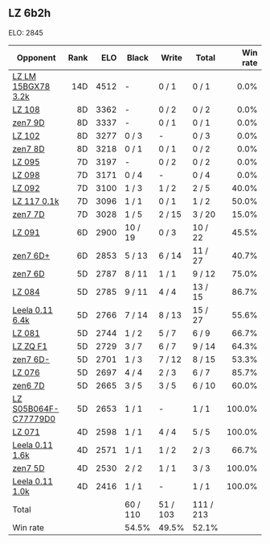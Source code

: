 ## LZ 6b2h ##

ELO: 2845

Opponent | Rank | ELO | Black | Write | Total | Win rate
---------|-----:|----:|-------|-------|-------|-------:
[LZ LM 15BGX78 3.2k](LZ%20LM%2015BGX78%203.2k.md) | 14D | 4512 | - | 0 / 1 | 0 / 1 | 0.0%
[LZ 108](LZ%20108.md) | 8D | 3362 | - | 0 / 2 | 0 / 2 | 0.0%
[zen7 9D](zen7%209D.md) | 8D | 3337 | - | 0 / 1 | 0 / 1 | 0.0%
[LZ 102](LZ%20102.md) | 8D | 3277 | 0 / 3 | - | 0 / 3 | 0.0%
[zen7 8D](zen7%208D.md) | 8D | 3218 | 0 / 1 | 0 / 1 | 0 / 2 | 0.0%
[LZ 095](LZ%20095.md) | 7D | 3197 | - | 0 / 2 | 0 / 2 | 0.0%
[LZ 098](LZ%20098.md) | 7D | 3171 | 0 / 4 | - | 0 / 4 | 0.0%
[LZ 092](LZ%20092.md) | 7D | 3100 | 1 / 3 | 1 / 2 | 2 / 5 | 40.0%
[LZ 117 0.1k](LZ%20117%200.1k.md) | 7D | 3096 | 1 / 1 | 0 / 1 | 1 / 2 | 50.0%
[zen7 7D](zen7%207D.md) | 7D | 3028 | 1 / 5 | 2 / 15 | 3 / 20 | 15.0%
[LZ 091](LZ%20091.md) | 6D | 2900 | 10 / 19 | 0 / 3 | 10 / 22 | 45.5%
[zen7 6D+](zen7%206D+.md) | 6D | 2853 | 5 / 13 | 6 / 14 | 11 / 27 | 40.7%
[zen7 6D](zen7%206D.md) | 5D | 2787 | 8 / 11 | 1 / 1 | 9 / 12 | 75.0%
[LZ 084](LZ%20084.md) | 5D | 2785 | 9 / 11 | 4 / 4 | 13 / 15 | 86.7%
[Leela 0.11 6.4k](Leela%200.11%206.4k.md) | 5D | 2766 | 7 / 14 | 8 / 13 | 15 / 27 | 55.6%
[LZ 081](LZ%20081.md) | 5D | 2744 | 1 / 2 | 5 / 7 | 6 / 9 | 66.7%
[LZ ZQ F1](LZ%20ZQ%20F1.md) | 5D | 2729 | 3 / 7 | 6 / 7 | 9 / 14 | 64.3%
[zen7 6D-](zen7%206D-.md) | 5D | 2701 | 1 / 3 | 7 / 12 | 8 / 15 | 53.3%
[LZ 076](LZ%20076.md) | 5D | 2697 | 4 / 4 | 2 / 3 | 6 / 7 | 85.7%
[zen6 7D](zen6%207D.md) | 5D | 2665 | 3 / 5 | 3 / 5 | 6 / 10 | 60.0%
[LZ S05B064F-C77779D0](LZ%20S05B064F-C77779D0.md) | 5D | 2653 | 1 / 1 | - | 1 / 1 | 100.0%
[LZ 071](LZ%20071.md) | 4D | 2598 | 1 / 1 | 4 / 4 | 5 / 5 | 100.0%
[Leela 0.11 1.6k](Leela%200.11%201.6k.md) | 4D | 2571 | 1 / 1 | 1 / 2 | 2 / 3 | 66.7%
[zen7 5D](zen7%205D.md) | 4D | 2530 | 2 / 2 | 1 / 1 | 3 / 3 | 100.0%
[Leela 0.11 1.0k](Leela%200.11%201.0k.md) | 4D | 2416 | 1 / 1 | - | 1 / 1 | 100.0%
Total | | | 60 / 110 | 51 / 103 | 111 / 213 | 
Win rate| | | 54.5% | 49.5% | 52.1% | 

